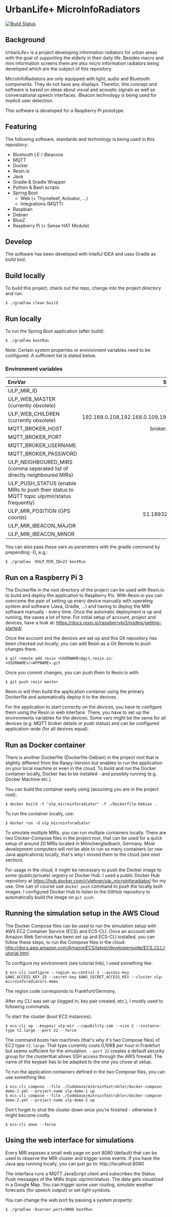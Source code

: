 # UrbanLife+ MicroInfoRadiators 

[![Build Status](https://travis-ci.org/vituslehner/ulp_microinforadiator.svg?branch=master)](https://travis-ci.org/vituslehner/ulp_microinforadiator)

## Background

UrbanLife+ is a project developing information radiators for urban areas with the goal of
supporting the elderly in their daily life. Besides macro and mini information screens
there are also micro information radiators being developed which are the subject of this
repository.

MicroInfoRadiators are only equipped with light, audio and Bluetooth components. They do
not have any displays. Therefor, this concept and software is based on ideas about
visual and acoustic signals as well as conversational speech interfaces.
iBeacon technology is being used for implicit user detection.

This software is developed for a Raspberry Pi prototype.

## Featuring

The following software, standards and technology is being used in this repository:

- Bluetooth LE / iBeacons
- MQTT
- Docker
- Resin.io
- Java
- Gradle & Gradle Wrapper
- Python & Bash scripts
- Spring Boot
    - Web (+ Thymeleef, Actuator, ...)
    - Integrations (MQTT)
- Raspbian
- Debian
- BlueZ
- Raspberry Pi (+ Sense HAT Module)

## Develop

The software has been developed with IntelliJ IDEA and uses Gradle as build tool. 

## Build locally

To build this project, check out the repo, change into the project directory and run:
```
$ ./gradlew clean build
```

## Run locally

To run the Spring Boot application (after build):
```
$ ./gradlew bootRun
```

Note: Certain system properties or environment variables need to be configured.
A sufficient list is stated below.

### Environment variables

| EnvVar                    | Sample value |
|:------------------------- | --------------------------------------------:|
| ULP_MIR_ID                | 23 |
| ULP_WEB_MASTER (currently obsolete) | 1 |
| ULP_WEB_CHILDREN (currently obsolete) | 192.168.0.108,192.168.0.109,192.168.0.110  |
| MQTT_BROKER_HOST          | broker.hivemq.com |
| MQTT_BROKER_PORT          | 1883 |
| MQTT_BROKER_USERNAME      | test |
| MQTT_BROKER_PASSWORD      | test |
| ULP_NEIGHBOURED_MIRS (comma seperated list of directly neighboured MIRs)      | 18,19 |
| ULP_PUSH_STATUS (enable MIRs to push their status to MQTT topic ulp/mir/status frequently) | true |
| ULP_MIR_POSITION (GPS coords) | 51.189324,6.462165 |
| ULP_MIR_IBEACON_MAJOR     | 333 |
| ULP_MIR_IBEACON_MINOR     | 23  |

You can also pass these vars as parameters with the gradle command by prepending -D, e.g.:
```
$ ./gradlew -DULP_MIR_ID=23 bootRun
```

## Run on a Raspberry Pi 3

The Dockerfile in the root directory of the project can be used with Resin.io to
build and deploy the application to Raspberry Pis. With Resin.io you can overcome
the pain of setting up every device manually with operating system and software
(Java, Gradle, ...) and having to deploy the MIR software manually - every time.
Once the automatic deployment is up and running, the saves a lot of time.
For initial setup of account, project and devices, have a look at:
https://docs.resin.io/raspberrypi3/nodejs/getting-started/

Once the account and the devices are set up and this Git repository has been checked out
locally, you can add Resin as a Git Remote to push changes there.
```
$ git remote add resin <USERNAME>@git.resin.io:<USERNAME>/<APPNAME>.git
```
Once you commit changes, you can push them to Resin.io with:
```
$ git push resin master
```
Resin.io will then build the application container using the primary Dockerfile and
automatically deploy it to the devices.

For the application to start correctly on the devices, you have to configure them
using the Resin.io web interface. There, you have to set up the environments variables
for the devices. Some vars might be the same for all devices (e.g. MQTT broker details or push status)
and can be configured application-wide (for all devices equal).

## Run as Docker container

There is another Dockerfile (Dockerfile-Debian) in the project root that is slightly different
from the Raspy-Version but enables to run the application on your local machine or even in the cloud.
To build and run the Docker container locally, Docker has to be installed - and possibly running
(e.g. Docker Machine etc.).

You can build the container easily using (assuming you are in the project root):
```
$ docker build -t "ulp_microinforadiator" -f ./Dockerfile-Debian .
```

To run the container locally, use:
```
$ docker run -d ulp_microinforadiator
```

To simulate multiple MIRs, you can run multiple containers locally. There are two Docker-Compose files
in the project root, that can be used for a quick setup of around 20 MIRs located in Mönchengladbach, Germany.
Most development computers will not be able to run so many containers (or raw Java applications) locally,
that's why I moved them to the cloud (see next section).

For usage in the cloud, it might be necessary to push the Docker image to some (public/private) registry or Docker Hub.
I used a public Docker Hub repository at https://hub.docker.com/r/vlehner/ulp_microinforadiator/ for my use.
One can of course use `docker push` command to push the locally built images. I configured Docker Hub to listen
to the GitHub repository to automatically build the image on `git push`.

## Running the simulation setup in the AWS Cloud

The Docker Compose files can be used to run the simulation setup with AWS EC2 Container Service (ECS) and ECS-CLI.
Once an account with Amazon Web Services has been set up and ECS-CLI installed, you can follow these steps,
to run the Compose files in the cloud: http://docs.aws.amazon.com/AmazonECS/latest/developerguide/ECS_CLI_tutorial.html

To configure my environment (see tutorial link), I used something like:
```
$ ecs-cli configure --region eu-central-1 --access-key $AWS_ACCESS_KEY_ID --secret-key $AWS_SECRET_ACCESS_KEY --cluster ulp-microinforadiators-demo
```
The region code corresponds to Frankfurt/Germany.

After my CLI was set up (logged in, key pair created, etc.), I mostly used to following commands.

To start the cluster (boot EC2 instances):
```
$ ecs-cli up --keypair ulp-mir --capability-iam --size 2 --instance-type t2.large --port 22 --force
```
The command boots two machines (that's why it's two Compose files) of EC2 type `t2.large`. That type currently costs
0,108$ per hour in Frankfurt but seems sufficient for the simulation. `--port 22` creates a default security group
for the clusterthat allows SSH access through the AWS firewall. The name of the keypair has to be adapted to the one
you chose at setup.

To run the application containers defined in the two Compose files, you can use something like:
```
$ ecs-cli compose --file ./Codebase/mikroinfostrahler/docker-compose-demo-1.yml --project-name ulp-demo-1 up
$ ecs-cli compose --file ./Codebase/mikroinfostrahler/docker-compose-demo-2.yml --project-name ulp-demo-2 up
```

Don't forget to shut the cluster down once you're finished - otherwise it might become costly.
```
$ ecs-cli down --force
```

## Using the web interface for simulations

Every MIR exposes a small web page on port 8080 (default) that can be used to observe the MIR-cluster
and trigger some events. If you have the Java app running locally, you can just go to: http://localhost:8080

The interface runs a MQTT JavaScript client and subscribes the Status Push messages of the MIRs (topic ulp/mir/status).
The data gets visualized in a Google Map. You can trigger some user routing, simulate weather forecasts
(for speech output) or set light symbols.

You can change the web port by passing a system property:
```
$ ./gradlew -Dserver.port=9000 bootRun
```
